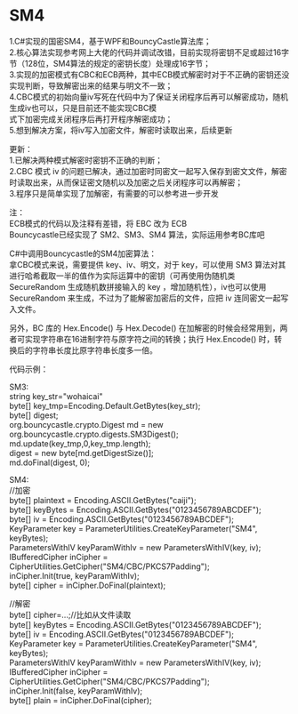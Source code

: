 # SM4
1.C#实现的国密SM4，基于WPF和BouncyCastle算法库；  
2.核心算法实现参考网上大佬的代码并调试改错，目前实现将密钥不足或超过16字节（128位，SM4算法的规定的密钥长度）处理成16字节；   
3.实现的加密模式有CBC和ECB两种，其中ECB模式解密时对于不正确的密钥还没实现判断，导致解密出来的结果与明文不一致；  
4.CBC模式的初始向量iv写死在代码中为了保证关闭程序后再可以解密成功，随机生成iv也可以，只是目前还不能实现CBC模  
  式下加密完成关闭程序后再打开程序解密成功；  
5.想到解决方案，将iv写入加密文件，解密时读取出来，后续更新  
  
更新：  
1.已解决两种模式解密时密钥不正确的判断；  
2.CBC 模式 iv 的问题已解决，通过加密时同密文一起写入保存到密文文件，解密时读取出来，从而保证密文随机以及加密之后关闭程序可以再解密；  
3.程序只是简单实现了加解密，有需要的可以参考进一步开发

注：  
ECB模式的代码以及注释有差错，将 EBC 改为 ECB  
Bouncycastle已经实现了 SM2、SM3、SM4 算法，实际运用参考BC库吧  

C#中调用Bouncycastle的SM4加密算法：  
  拿CBC模式来说，需要提供 key、iv、明文，对于 key，可以使用 SM3 算法对其进行哈希截取一半的值作为实际运算中的密钥（可再使用伪随机类 SecureRandom 生成随机数拼接输入的 key ，增加随机性），iv也可以使用 SecureRandom 来生成，不过为了能解密加密后的文件，应把 iv 连同密文一起写入文件。  
  
  另外，BC 库的 Hex.Encode() 与 Hex.Decode() 在加解密的时候会经常用到，两者可实现字符串在16进制字符与原字符之间的转换；执行 Hex.Encode() 时，转换后的字符串长度比原字符串长度多一倍。

代码示例：  

SM3:  
  string key_str="wohaicai"  
  byte[] key_tmp=Encoding.Default.GetBytes(key_str);  
  byte[] digest;  
  org.bouncycastle.crypto.Digest md = new org.bouncycastle.crypto.digests.SM3Digest();  
  md.update(key_tmp,0,key_tmp.length);  
  digest = new byte[md.getDigestSize()];  
  md.doFinal(digest, 0);  

SM4:  
  //加密  
  byte[] plaintext = Encoding.ASCII.GetBytes("caiji");  
  byte[] keyBytes = Encoding.ASCII.GetBytes("0123456789ABCDEF");  
  byte[] iv = Encoding.ASCII.GetBytes("0123456789ABCDEF");  
  KeyParameter key = ParameterUtilities.CreateKeyParameter("SM4", keyBytes);  
  ParametersWithIV keyParamWithIv = new ParametersWithIV(key, iv);  
  IBufferedCipher inCipher = CipherUtilities.GetCipher("SM4/CBC/PKCS7Padding");  
  inCipher.Init(true, keyParamWithIv);  
  byte[] cipher = inCipher.DoFinal(plaintext);  
  
  //解密  
  byte[] cipher=...;//比如从文件读取  
  byte[] keyBytes = Encoding.ASCII.GetBytes("0123456789ABCDEF");  
  byte[] iv = Encoding.ASCII.GetBytes("0123456789ABCDEF");  
  KeyParameter key = ParameterUtilities.CreateKeyParameter("SM4", keyBytes);  
  ParametersWithIV keyParamWithIv = new ParametersWithIV(key, iv);  
  IBufferedCipher inCipher = CipherUtilities.GetCipher("SM4/CBC/PKCS7Padding");  
  inCipher.Init(false, keyParamWithIv);  
  byte[] plain = inCipher.DoFinal(cipher);  
